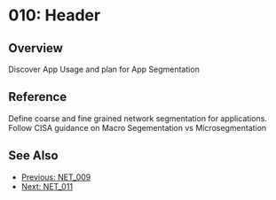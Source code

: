 ﻿# 010: Header
## Overview
Discover App Usage and plan for App Segmentation

## Reference
Define coarse and fine grained network segmentation for applications.   Follow CISA guidance on Macro Segementation vs Microsegmentation

## See Also
- [Previous: NET_009](NET_009.md)
- [Next: NET_011](NET_011.md)

